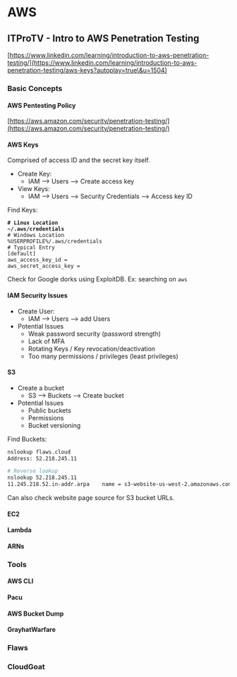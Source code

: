 # AWS

## ITProTV - Intro to AWS Penetration Testing

[https://www.linkedin.com/learning/introduction-to-aws-penetration-testing/](https://www.linkedin.com/learning/introduction-to-aws-penetration-testing/aws-keys?autoplay=true\&u=1504)

### Basic Concepts

#### AWS Pentesting Policy

[https://aws.amazon.com/security/penetration-testing/](https://aws.amazon.com/security/penetration-testing/)

#### AWS Keys

Comprised of access ID and the secret key itself.

* Create Key:
  * IAM --> Users --> Create access key
* View Keys:
  * IAM --> Users --> Security Credentials --> Access key ID

Find Keys:

<pre class="language-bash"><code class="lang-bash"><strong># Linux Location
</strong><strong>~/.aws/credentials
</strong># Windows Location
%USERPROFILE%/.aws/credentials
# Typical Entry
[default]
aws_access_key_id =
aws_secret_access_key =</code></pre>

Check for Google dorks using ExploitDB. Ex: searching on `aws`

#### IAM Security Issues

* Create User:
  * IAM --> Users --> add Users
* Potential Issues
  * Weak password security (password strength)
  * Lack of MFA
  * Rotating Keys / Key revocation/deactivation
  * Too many permissions / privileges (least privileges)

#### S3

* Create a bucket
  * S3 --> Buckets --> Create bucket
* Potential Issues
  * Public buckets
  * Permissions
  * Bucket versioning

Find Buckets:

```bash
nslookup flaws.cloud
Address: 52.218.245.11

# Reverse lookup
nslookup 52.218.245.11
11.245.218.52.in-addr.arpa    name = s3-website-us-west-2.amazonaws.com
```

Can also check website page source for S3 bucket URLs.

#### EC2

#### Lambda

#### ARNs

### Tools

#### AWS CLI

#### Pacu

#### AWS Bucket Dump

#### GrayhatWarfare

### Flaws

### CloudGoat

